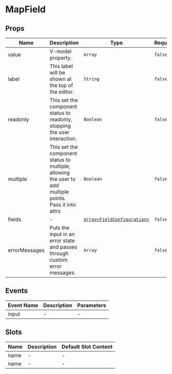 # MapField

## Props

<!-- @vuese:MapField:props:start -->

|Name|Description|Type|Required|Default|
|---|---|---|---|---|
|value|V-model property.|`Array`|`false`|-|
|label|This label will be shown at the top of the editor.|`String`|`false`|-|
|readonly|This set the component status to readonly, stopping the user interaction.|`Boolean`|`false`|false|
|multiple|This set the component status to multiple, allowing the user to add multiple points. Pass it into attrs|`Boolean`|`false`|false|
|fields|-|[`Array<FieldConfiguration>`](/components/Detail/Detail/#fieldconfiguration)|`false`|[]|
|errorMessages|Puts the input in an error state and passes through custom error messages.|`Array`|`false`|[]|

<!-- @vuese:MapField:props:end -->


## Events

<!-- @vuese:MapField:events:start -->

|Event Name|Description|Parameters|
|---|---|---|
|input|-|-|

<!-- @vuese:MapField:events:end -->


## Slots

<!-- @vuese:MapField:slots:start -->

|Name|Description|Default Slot Content|
|---|---|---|
|name|-|-|
|name|-|-|

<!-- @vuese:MapField:slots:end -->


